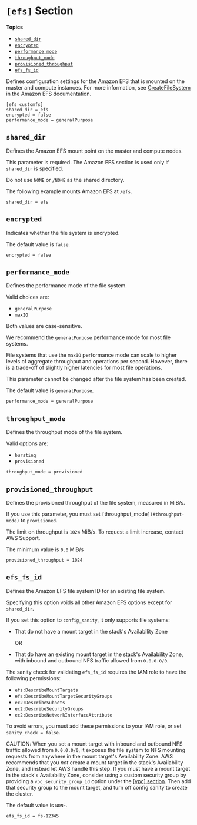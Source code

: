 # `[efs]` Section<a name="efs-section"></a>

**Topics**
+ [`shared_dir`](#id6)
+ [`encrypted`](#id7)
+ [`performance_mode`](#performance-mode)
+ [`throughput_mode`](#throughput-mode)
+ [`provisioned_throughput`](#provisioned-throughput)
+ [`efs_fs_id`](#efs-fs-id)

Defines configuration settings for the Amazon EFS that is mounted on the master and compute instances\. For more information, see [CreateFileSystem](https://docs.aws.amazon.com/efs/latest/ug/API_CreateFileSystem.html) in the Amazon EFS documentation\.

```
[efs customfs]
shared_dir = efs
encrypted = false
performance_mode = generalPurpose
```

## `shared_dir`<a name="id6"></a>

Defines the Amazon EFS mount point on the master and compute nodes\.

This parameter is required\. The Amazon EFS section is used only if `shared_dir` is specified\.

Do not use `NONE` or `/NONE` as the shared directory\.

The following example mounts Amazon EFS at `/efs`\.

```
shared_dir = efs
```

## `encrypted`<a name="id7"></a>

Indicates whether the file system is encrypted\.

The default value is `false`\.

```
encrypted = false
```

## `performance_mode`<a name="performance-mode"></a>

Defines the performance mode of the file system\.

Valid choices are:
+ `generalPurpose`
+ `maxIO`

 Both values are case\-sensitive\.

We recommend the `generalPurpose` performance mode for most file systems\.

File systems that use the `maxIO` performance mode can scale to higher levels of aggregate throughput and operations per second\. However, there is a trade\-off of slightly higher latencies for most file operations\.

This parameter cannot be changed after the file system has been created\.

The default value is `generalPurpose`\.

```
performance_mode = generalPurpose
```

## `throughput_mode`<a name="throughput-mode"></a>

Defines the throughput mode of the file system\.

Valid options are:
+ `bursting`
+ `provisioned`

```
throughput_mode = provisioned
```

## `provisioned_throughput`<a name="provisioned-throughput"></a>

Defines the provisioned throughput of the file system, measured in MiB/s\.

If you use this parameter, you must set `[`throughput_mode`](#throughput-mode)` to `provisioned`\.

The limit on throughput is `1024` MiB/s\. To request a limit increase, contact AWS Support\.

The minimum value is `0.0` MiB/s

```
provisioned_throughput = 1024
```

## `efs_fs_id`<a name="efs-fs-id"></a>

Defines the Amazon EFS file system ID for an existing file system\.

Specifying this option voids all other Amazon EFS options except for `shared_dir`\.

If you set this option to `config_sanity`, it only supports file systems:
+ That do not have a mount target in the stack's Availability Zone

  OR
+ That do have an existing mount target in the stack's Availability Zone, with inbound and outbound NFS traffic allowed from `0.0.0.0/0`\.

The sanity check for validating `efs_fs_id` requires the IAM role to have the following permissions:
+ `efs:DescribeMountTargets`
+ `efs:DescribeMountTargetSecurityGroups`
+ `ec2:DescribeSubnets`
+ `ec2:DescribeSecurityGroups`
+ `ec2:DescribeNetworkInterfaceAttribute`

To avoid errors, you must add these permissions to your IAM role, or set `sanity_check = false`\.

CAUTION: When you set a mount target with inbound and outbound NFS traffic allowed from `0.0.0.0/0`, it exposes the file system to NFS mounting requests from anywhere in the mount target's Availability Zone\. AWS recommends that you *not* create a mount target in the stack's Availability Zone, and instead let AWS handle this step\. If you must have a mount target in the stack's Availability Zone, consider using a custom security group by providing a `vpc_security_group_id` option under the [[vpc] section](vpc-section.md)\. Then add that security group to the mount target, and turn off config sanity to create the cluster\.

The default value is `NONE`\.

```
efs_fs_id = fs-12345
```